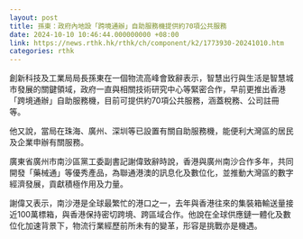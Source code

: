 ```yaml
---
layout: post
title: 孫東：政府內地設「跨境通辦」自助服務機提供約70項公共服務
date: 2024-10-10 10:46:44.000000000 +08:00
link: https://news.rthk.hk/rthk/ch/component/k2/1773930-20241010.htm
categories: rthk
---
```


創新科技及工業局局長孫東在一個物流高峰會致辭表示，智慧出行與生活是智慧城市發展的關鍵領域，政府一直與相關技術研究中心等緊密合作，早前更推出香港「跨境通辦」自助服務機，目前可提供約70項公共服務，涵蓋稅務、公司註冊等。

他又說，當局在珠海、廣州、深圳等已設置有關自助服務機，能便利大灣區的居民及企業申辦有關服務。
 
廣東省廣州市南沙區黨工委副書記謝偉致辭時說，香港與廣州南沙合作多年，共同開發「藥械通」等優秀產品，為聯通港澳的訊息化及數位化，並推動大灣區的數字經濟發展，貢獻積極作用及力量。

謝偉又表示，南沙港是全球最繁忙的港口之一，去年與香港往來的集裝箱輸送量接近100萬標箱，與香港保持密切跨境、跨區域合作。他說在全球供應鏈一體化及數位化加速背景下，物流行業經歷前所未有的變革，形容是挑戰亦是機遇。
